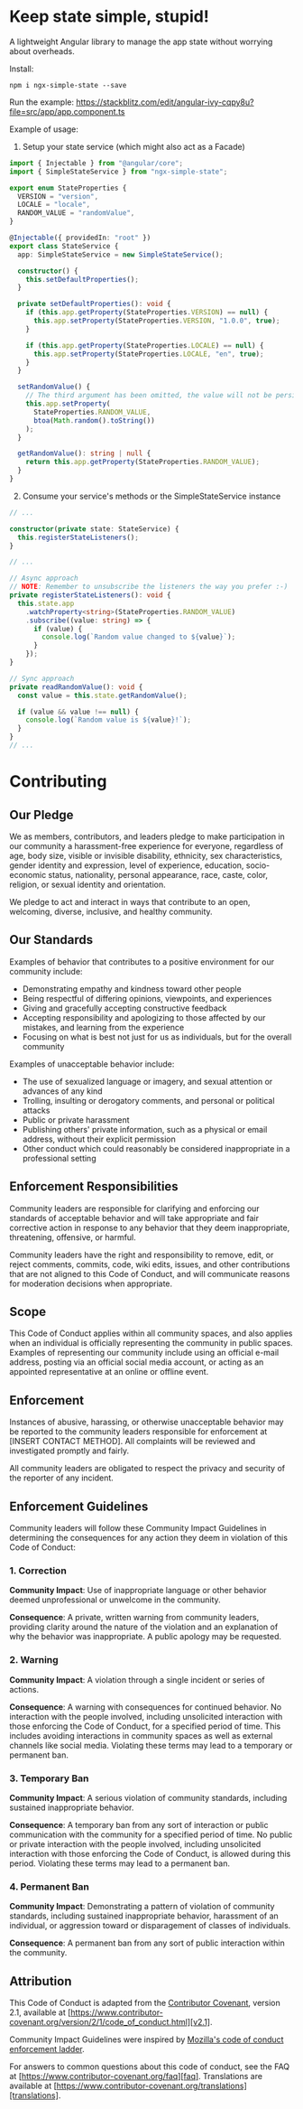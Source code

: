 # Keep state simple, stupid!

A lightweight Angular library to manage the app state without worrying about overheads.

Install:

```
npm i ngx-simple-state --save
```

Run the example: https://stackblitz.com/edit/angular-ivy-cqpy8u?file=src/app/app.component.ts

Example of usage:

1. Setup your state service (which might also act as a Facade)

```ts
import { Injectable } from "@angular/core";
import { SimpleStateService } from "ngx-simple-state";

export enum StateProperties {
  VERSION = "version",
  LOCALE = "locale",
  RANDOM_VALUE = "randomValue",
}

@Injectable({ providedIn: "root" })
export class StateService {
  app: SimpleStateService = new SimpleStateService();

  constructor() {
    this.setDefaultProperties();
  }

  private setDefaultProperties(): void {
    if (this.app.getProperty(StateProperties.VERSION) == null) {
      this.app.setProperty(StateProperties.VERSION, "1.0.0", true);
    }

    if (this.app.getProperty(StateProperties.LOCALE) == null) {
      this.app.setProperty(StateProperties.LOCALE, "en", true);
    }
  }

  setRandomValue() {
    // The third argument has been omitted, the value will not be persisted
    this.app.setProperty(
      StateProperties.RANDOM_VALUE,
      btoa(Math.random().toString())
    );
  }

  getRandomValue(): string | null {
    return this.app.getProperty(StateProperties.RANDOM_VALUE);
  }
}
```

2. Consume your service's methods or the SimpleStateService instance

```ts
// ...

constructor(private state: StateService) {
  this.registerStateListeners();
}

// ...

// Async approach
// NOTE: Remember to unsubscribe the listeners the way you prefer :-)
private registerStateListeners(): void {
  this.state.app
    .watchProperty<string>(StateProperties.RANDOM_VALUE)
    .subscribe((value: string) => {
      if (value) {
        console.log(`Random value changed to ${value}`);
      }
    });
}

// Sync approach
private readRandomValue(): void {
  const value = this.state.getRandomValue();

  if (value && value !== null) {
    console.log(`Random value is ${value}!`);
  }
}
// ...
```

# Contributing

## Our Pledge

We as members, contributors, and leaders pledge to make participation in our
community a harassment-free experience for everyone, regardless of age, body
size, visible or invisible disability, ethnicity, sex characteristics, gender
identity and expression, level of experience, education, socio-economic status,
nationality, personal appearance, race, caste, color, religion, or sexual identity
and orientation.

We pledge to act and interact in ways that contribute to an open, welcoming,
diverse, inclusive, and healthy community.

## Our Standards

Examples of behavior that contributes to a positive environment for our
community include:

- Demonstrating empathy and kindness toward other people
- Being respectful of differing opinions, viewpoints, and experiences
- Giving and gracefully accepting constructive feedback
- Accepting responsibility and apologizing to those affected by our mistakes,
  and learning from the experience
- Focusing on what is best not just for us as individuals, but for the
  overall community

Examples of unacceptable behavior include:

- The use of sexualized language or imagery, and sexual attention or
  advances of any kind
- Trolling, insulting or derogatory comments, and personal or political attacks
- Public or private harassment
- Publishing others' private information, such as a physical or email
  address, without their explicit permission
- Other conduct which could reasonably be considered inappropriate in a
  professional setting

## Enforcement Responsibilities

Community leaders are responsible for clarifying and enforcing our standards of
acceptable behavior and will take appropriate and fair corrective action in
response to any behavior that they deem inappropriate, threatening, offensive,
or harmful.

Community leaders have the right and responsibility to remove, edit, or reject
comments, commits, code, wiki edits, issues, and other contributions that are
not aligned to this Code of Conduct, and will communicate reasons for moderation
decisions when appropriate.

## Scope

This Code of Conduct applies within all community spaces, and also applies when
an individual is officially representing the community in public spaces.
Examples of representing our community include using an official e-mail address,
posting via an official social media account, or acting as an appointed
representative at an online or offline event.

## Enforcement

Instances of abusive, harassing, or otherwise unacceptable behavior may be
reported to the community leaders responsible for enforcement at
[INSERT CONTACT METHOD].
All complaints will be reviewed and investigated promptly and fairly.

All community leaders are obligated to respect the privacy and security of the
reporter of any incident.

## Enforcement Guidelines

Community leaders will follow these Community Impact Guidelines in determining
the consequences for any action they deem in violation of this Code of Conduct:

### 1. Correction

**Community Impact**: Use of inappropriate language or other behavior deemed
unprofessional or unwelcome in the community.

**Consequence**: A private, written warning from community leaders, providing
clarity around the nature of the violation and an explanation of why the
behavior was inappropriate. A public apology may be requested.

### 2. Warning

**Community Impact**: A violation through a single incident or series
of actions.

**Consequence**: A warning with consequences for continued behavior. No
interaction with the people involved, including unsolicited interaction with
those enforcing the Code of Conduct, for a specified period of time. This
includes avoiding interactions in community spaces as well as external channels
like social media. Violating these terms may lead to a temporary or
permanent ban.

### 3. Temporary Ban

**Community Impact**: A serious violation of community standards, including
sustained inappropriate behavior.

**Consequence**: A temporary ban from any sort of interaction or public
communication with the community for a specified period of time. No public or
private interaction with the people involved, including unsolicited interaction
with those enforcing the Code of Conduct, is allowed during this period.
Violating these terms may lead to a permanent ban.

### 4. Permanent Ban

**Community Impact**: Demonstrating a pattern of violation of community
standards, including sustained inappropriate behavior, harassment of an
individual, or aggression toward or disparagement of classes of individuals.

**Consequence**: A permanent ban from any sort of public interaction within
the community.

## Attribution

This Code of Conduct is adapted from the [Contributor Covenant][homepage],
version 2.1, available at
[https://www.contributor-covenant.org/version/2/1/code_of_conduct.html][v2.1].

Community Impact Guidelines were inspired by
[Mozilla's code of conduct enforcement ladder][mozilla coc].

For answers to common questions about this code of conduct, see the FAQ at
[https://www.contributor-covenant.org/faq][faq]. Translations are available
at [https://www.contributor-covenant.org/translations][translations].

[homepage]: https://www.contributor-covenant.org
[v2.1]: https://www.contributor-covenant.org/version/2/1/code_of_conduct.html
[mozilla coc]: https://github.com/mozilla/diversity
[faq]: https://www.contributor-covenant.org/faq
[translations]: https://www.contributor-covenant.org/translations
